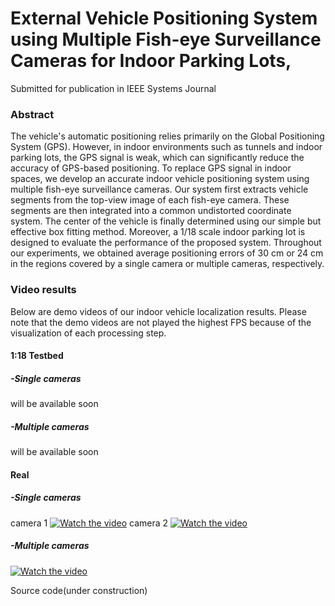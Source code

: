 # External Vehicle Positioning System using Multiple Fish-eye Surveillance Cameras for Indoor Parking Lots,
Submitted for publication in IEEE Systems Journal

### Abstract

The vehicle's automatic positioning relies primarily on the Global Positioning System (GPS). However, in indoor environments such as tunnels and indoor parking lots, the GPS signal is weak, which can significantly reduce the accuracy of GPS-based positioning. To replace GPS signal in indoor spaces, we develop an accurate indoor vehicle positioning system using multiple fish-eye surveillance cameras. Our system first extracts vehicle segments from the top-view image of each fish-eye camera. These segments are then integrated into a common undistorted coordinate system. The center of the vehicle is finally determined using our simple but effective box fitting method. Moreover, a 1/18 scale indoor parking lot is designed to evaluate the performance of the proposed system. Throughout our experiments, we obtained average positioning errors of 30 cm or 24 cm in the regions covered by a single camera or multiple cameras, respectively. 

### Video results 
Below are demo videos of our indoor vehicle localization results.
Please note that the demo videos are not played the highest FPS because of the visualization of each processing step.
#### 1:18 Testbed

#####   -Single cameras 
will be available soon

#####   -Multiple cameras
will be available soon

#### Real
#####   -Single cameras 
camera 1
[![Watch the video](https://img.youtube.com/vi/TVy8VizQbG0/0.jpg)](https://youtu.be/TVy8VizQbG0)
camera 2
[![Watch the video](https://img.youtube.com/vi/8LBCfdlbXOU/0.jpg)](https://youtu.be/8LBCfdlbXOU)

#####   -Multiple cameras
[![Watch the video](https://img.youtube.com/vi/cxhGteBag0M/0.jpg)](https://youtu.be/cxhGteBag0M)


Source code(under construction)
